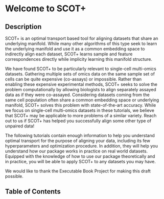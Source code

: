 # Welcome to SCOT+

## Description

SCOT+ is an optimal transport based tool for aligning datasets that share an underlying manifold. While many other algorithms of this type seek to learn the underlying manifold and use it as a common embedding space to indirectly align each dataset, SCOT+ learns sample and feature correspondences directly while implicity learning this manifold structure. 

We have found SCOT+ to be particularly relevant to single-cell multi-omics datasets. Gathering multiple sets of omics data on the same sample set of cells can be quite expensive (co-assays) or impossible. Rather than enabling these expensive experimental methods, SCOT+ seeks to solve the problem computationally by allowing biologists to align separately assayed data as if they were co-assayed. Considering datasets coming from the same cell population often share a common embedding space or underlying manifold, SCOT+ solves this problem with state-of-the-art accuracy. While we focus on single-cell multi-omics datasets in these tutorials, we believe that SCOT+ may be applicable to more problems of a similar variety. Reach out to us if SCOT+ has helped you successfully align some other type of unpaired data!

The following tutorials contain enough information to help you understand optimal transport for the purpose of aligning your data, including its few hyperparameters and optimization procedure. In addition, they will help you understand how our package works in practice on real world datasets. Equipped with the knowledge of how to use our package theoretically and in practice, you will be able to apply SCOT+ to any datasets you may have.

We would like to thank the Executable Book Project for making this draft possible.

## Table of Contents

```{tableofcontents}
```
